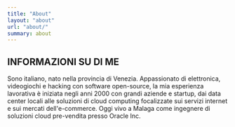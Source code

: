 ```yaml
---
title: "About"
layout: "about"
url: "about/"
summary: about
---
```

## INFORMAZIONI SU DI ME

Sono italiano, nato nella provincia di Venezia. Appassionato di elettronica, videogiochi e hacking con software open-source, la mia esperienza lavorativa è iniziata negli anni 2000 con grandi aziende e startup, dai data center locali alle soluzioni di cloud computing focalizzate sui servizi internet e sui mercati dell'e-commerce. Oggi vivo a Malaga come ingegnere di soluzioni cloud pre-vendita presso Oracle Inc.